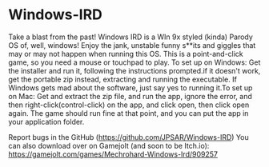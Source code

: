 # Windows-IRD
Take a blast from the past! Windows IRD is a WIn 9x styled (kinda) Parody OS of, well, windows! Enjoy the jank, unstable funny s**its and giggles that may or may not happen when running this OS. This is a point-and-click game, so you need a mouse or touchpad to play. To set up on Windows: Get the installer and run it, following the instructions prompted.if it doesn't work, get the portable zip instead, extracting and running the executable.  If Windows gets mad about the software, just say yes to running it.To set up on Mac: Get and extract the zip file, and run the app, ignore the error, and then right-click(control-click) on the app, and click open, then click open again. The game should run fine at that point, and you can put the app in your application folder.

Report bugs in the GitHub (https://github.com/JPSAR/Windows-IRD)
You can also download over on Gamejolt (and soon to be Itch.io): https://gamejolt.com/games/Mechrohard-Windows-Ird/909257
